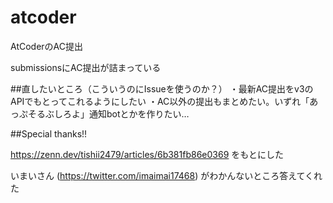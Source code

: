 # atcoder
AtCoderのAC提出

submissionsにAC提出が詰まっている


##直したいところ（こういうのにIssueを使うのか？）
・最新AC提出をv3のAPIでもとってこれるようにしたい
・AC以外の提出もまとめたい。いずれ「あっぷそるぶしろよ」通知botとかを作りたい…

##Special thanks!!

https://zenn.dev/tishii2479/articles/6b381fb86e0369
をもとにした

いまいさん (https://twitter.com/imaimai17468) がわかんないところ答えてくれた